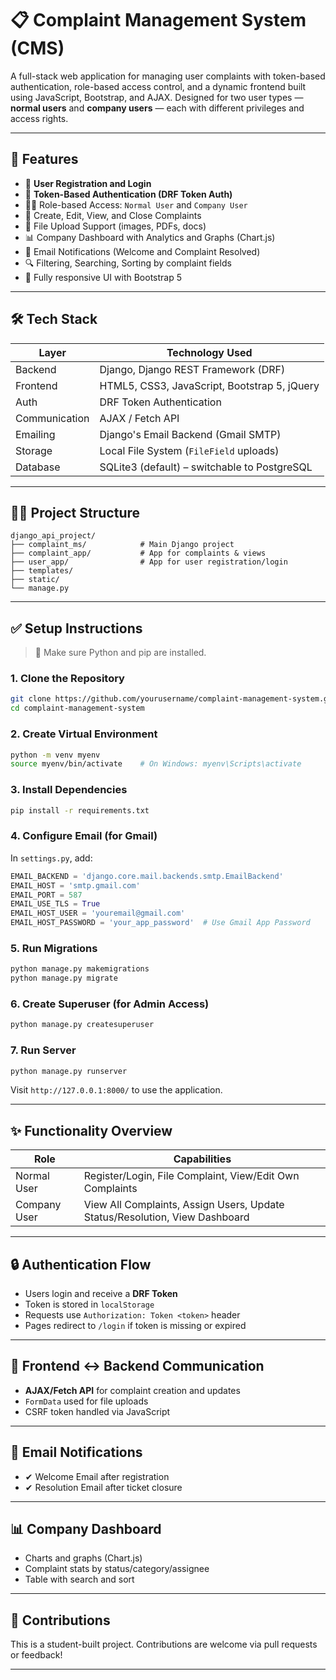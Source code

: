 # 📋 Complaint Management System (CMS)

A full-stack web application for managing user complaints with token-based authentication, role-based access control, and a dynamic frontend built using JavaScript, Bootstrap, and AJAX. Designed for two user types — **normal users** and **company users** — each with different privileges and access rights.

---

## 🚀 Features

- 👤 **User Registration and Login**
- 🔐 **Token-Based Authentication (DRF Token Auth)**
- 🧑‍💼 Role-based Access: `Normal User` and `Company User`
- 📝 Create, Edit, View, and Close Complaints
- 📂 File Upload Support (images, PDFs, docs)
- 📊 Company Dashboard with Analytics and Graphs (Chart.js)
- 📧 Email Notifications (Welcome and Complaint Resolved)
- 🔍 Filtering, Searching, Sorting by complaint fields
- 📱 Fully responsive UI with Bootstrap 5

---

## 🛠️ Tech Stack

| Layer        | Technology Used                              |
|--------------|-----------------------------------------------|
| Backend      | Django, Django REST Framework (DRF)           |
| Frontend     | HTML5, CSS3, JavaScript, Bootstrap 5, jQuery  |
| Auth         | DRF Token Authentication                      |
| Communication| AJAX / Fetch API                              |
| Emailing     | Django's Email Backend (Gmail SMTP)           |
| Storage      | Local File System (`FileField` uploads)       |
| Database     | SQLite3 (default) – switchable to PostgreSQL  |

---

## 🧑‍💻 Project Structure

```
django_api_project/
├── complaint_ms/            # Main Django project
├── complaint_app/           # App for complaints & views
├── user_app/                # App for user registration/login
├── templates/
├── static/
└── manage.py
```

---

## ✅ Setup Instructions

> 📝 Make sure Python and pip are installed.

### 1. Clone the Repository

```bash
git clone https://github.com/yourusername/complaint-management-system.git
cd complaint-management-system
```

### 2. Create Virtual Environment

```bash
python -m venv myenv
source myenv/bin/activate    # On Windows: myenv\Scripts\activate
```

### 3. Install Dependencies

```bash
pip install -r requirements.txt
```

### 4. Configure Email (for Gmail)

In `settings.py`, add:

```python
EMAIL_BACKEND = 'django.core.mail.backends.smtp.EmailBackend'
EMAIL_HOST = 'smtp.gmail.com'
EMAIL_PORT = 587
EMAIL_USE_TLS = True
EMAIL_HOST_USER = 'youremail@gmail.com'
EMAIL_HOST_PASSWORD = 'your_app_password'  # Use Gmail App Password
```

### 5. Run Migrations

```bash
python manage.py makemigrations
python manage.py migrate
```

### 6. Create Superuser (for Admin Access)

```bash
python manage.py createsuperuser
```

### 7. Run Server

```bash
python manage.py runserver
```

Visit `http://127.0.0.1:8000/` to use the application.

---

## ✨ Functionality Overview

| Role          | Capabilities                                                                 |
|---------------|-------------------------------------------------------------------------------|
| Normal User   | Register/Login, File Complaint, View/Edit Own Complaints                     |
| Company User  | View All Complaints, Assign Users, Update Status/Resolution, View Dashboard  |

---

## 🔒 Authentication Flow

- Users login and receive a **DRF Token**
- Token is stored in `localStorage`
- Requests use `Authorization: Token <token>` header
- Pages redirect to `/login` if token is missing or expired

---

## 🔄 Frontend ↔ Backend Communication

- **AJAX/Fetch API** for complaint creation and updates
- `FormData` used for file uploads
- CSRF token handled via JavaScript

---

## 📧 Email Notifications

- ✔ Welcome Email after registration
- ✔ Resolution Email after ticket closure

---

## 📊 Company Dashboard

- Charts and graphs (Chart.js)
- Complaint stats by status/category/assignee
- Table with search and sort

---

## 🤝 Contributions

This is a student-built project. Contributions are welcome via pull requests or feedback!

---
